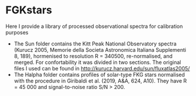 # FGKstars
Here I provide a library of processed observational spectra for calibration purposes
- The Sun folder contains the Kitt Peak National Observatory spectra (Kurucz 2005, Memorie della Societa Astronomica Italiana Supplementi 8, 189), hormenised to resolution R = 340500, re-normalised, and merged. For confortability it was divided in two sections. The original files I used can be found in http://kurucz.harvard.edu/sun/fluxatlas2005/
- The Halpha folder contains profiles of solar-type FKG stars normalised with the procedure in Giribaldi et al. (2019, A&A, 624, A10). They have R = 45 000 and signal-to-noise ratio S/N > 200.
